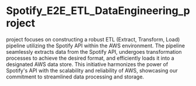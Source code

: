 # Spotify_E2E_ETL_DataEngineering_project
project focuses on constructing a robust ETL (Extract, Transform, Load) pipeline utilizing the Spotify API within the AWS environment. The pipeline seamlessly extracts data from the Spotify API, undergoes transformation processes to achieve the desired format, and efficiently loads it into a designated AWS data store. This initiative harmonizes the power of Spotify's API with the scalability and reliability of AWS, showcasing our commitment to streamlined data processing and storage.
